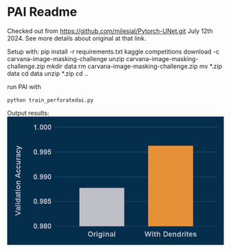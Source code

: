 # PAI Readme

Checked out from https://github.com/milesial/Pytorch-UNet.git July 12th 2024.  See more details about original at that link.

Setup with:
  pip install -r requirements.txt
  kaggle competitions download -c carvana-image-masking-challenge
  unzip carvana-image-masking-challenge.zip 
  mkdir data
  rm carvana-image-masking-challenge.zip 
  mv *.zip data
  cd data
  unzip \*.zip
  cd ..
    
run PAI with
    
    python train_perforatedai.py
    
Output results:    
![Example Output](exampleOutput.png "Example Output")